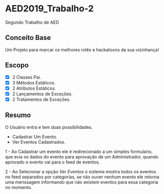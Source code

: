 # AED2019_Trabalho-2
Segundo Trabalho de AED
## Conceito Base
Um Projeto para marcar os melhores rolês e hackatoons da sua vizinhança!

## Escopo
- [x] 2 Classes Pai.
- [x] 3 Métodos Estáticos.
- [x] 2 Atributos Estáticos.
- [x] 2 Lançamentos de Exceções.
- [x] 2 Tratamentos de Exceções.

## Resumo
O Usuário entra e tem duas possibilidades.
-  Cadastrar Um Evento.
- Ver Eventos Cadastrados.

1 - Ao Cadastrar um evento ele é redirecionado a um simples formulario, que evia os dados do evento para aprovação de um Administrador, quando aprovado o evento vai para o feed de eventos.

2 - Ao Selecionar a opção *Ver Eventos* o sistema mostra todos os eventos no feed separados por categorias, se não ouver nenhum evento ele retorna uma menssagem informando que não existem eventos para essa categoria no momento.
